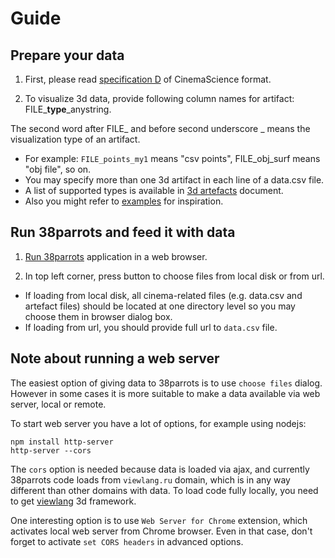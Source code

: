 # Guide

## Prepare your data

1. First, please read [specification D](https://github.com/cinemascience/cinema/blob/master/specs/dietrich/01/cinema_specD_v012.pdf) of CinemaScience format.

2. To visualize 3d data, provide following column names for artifact: FILE_**type**_anystring. 

The second word after FILE_ and before second underscore _ means the visualization type of an artifact.

* For example: `FILE_points_my1` means "csv points", FILE_obj_surf means "obj file", so on.
* You may specify more than one 3d artifact in each line of a data.csv file.
* A list of supported types is available in [3d artefacts](3d_artefacts.md) document.
* Also you might refer to [examples](../examples) for inspiration.

## Run 38parrots and feed it with data

1. [Run 38parrots](http://viewlang.ru/viewlang/code/scene.html?s=https://github.com/pavelvasev/38parrots/blob/master/result.vl) application in a web browser.

2. In top left corner, press button to choose files from local disk or from url.

* If loading from local disk, all cinema-related files (e.g. data.csv and artefact files) should be located at one directory level so you may choose them in browser dialog box.
* If loading from url, you should provide full url to `data.csv` file.

## Note about running a web server
The easiest option of giving data to 38parrots is to use `choose files` dialog.
However in some cases it is more suitable to make a data available via web server, local or remote.

To start web server you have a lot of options, for example using nodejs:
```
npm install http-server
http-server --cors
```
The `cors` option is needed because data is loaded via ajax, and currently 38parrots code loads from `viewlang.ru` domain,
which is in any way different than other domains with data. To load code fully locally, you need to get [viewlang](https://github.com/pavelvasev/viewlang) 3d framework.

One interesting option is to use `Web Server for Chrome` extension, which activates local web server from Chrome browser.
Even in that case, don't forget to activate `set CORS headers` in advanced options.
